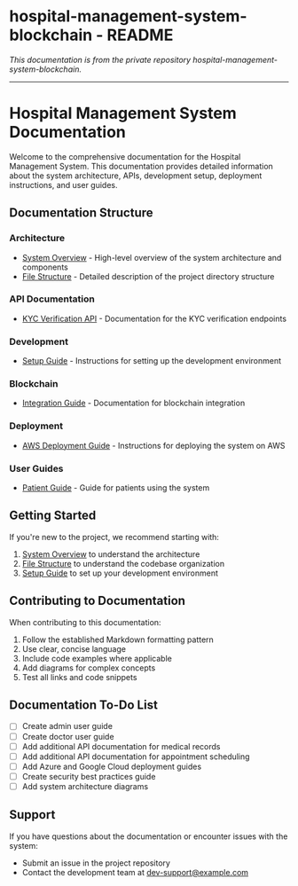# hospital-management-system-blockchain - README

*This documentation is from the private repository hospital-management-system-blockchain.*

---

# Hospital Management System Documentation

Welcome to the comprehensive documentation for the Hospital Management System. This documentation provides detailed information about the system architecture, APIs, development setup, deployment instructions, and user guides.

## Documentation Structure

### Architecture
- [System Overview](architecture/system_overview.md) - High-level overview of the system architecture and components
- [File Structure](architecture/file_structure.md) - Detailed description of the project directory structure

### API Documentation
- [KYC Verification API](api/kyc.md) - Documentation for the KYC verification endpoints

### Development
- [Setup Guide](development/setup.md) - Instructions for setting up the development environment

### Blockchain
- [Integration Guide](blockchain/integration.md) - Documentation for blockchain integration

### Deployment
- [AWS Deployment Guide](deployment/aws.md) - Instructions for deploying the system on AWS

### User Guides
- [Patient Guide](user-guides/patient.md) - Guide for patients using the system

## Getting Started

If you're new to the project, we recommend starting with:

1. [System Overview](architecture/system_overview.md) to understand the architecture
2. [File Structure](architecture/file_structure.md) to understand the codebase organization
3. [Setup Guide](development/setup.md) to set up your development environment

## Contributing to Documentation

When contributing to this documentation:

1. Follow the established Markdown formatting pattern
2. Use clear, concise language
3. Include code examples where applicable
4. Add diagrams for complex concepts
5. Test all links and code snippets

## Documentation To-Do List

- [ ] Create admin user guide
- [ ] Create doctor user guide
- [ ] Add additional API documentation for medical records
- [ ] Add additional API documentation for appointment scheduling
- [ ] Add Azure and Google Cloud deployment guides
- [ ] Create security best practices guide
- [ ] Add system architecture diagrams

## Support

If you have questions about the documentation or encounter issues with the system:

- Submit an issue in the project repository
- Contact the development team at dev-support@example.com
